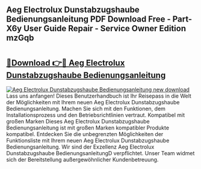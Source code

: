 ## Aeg Electrolux Dunstabzugshaube Bedienungsanleitung PDF Download Free - Part-X6y User Guide Repair - Service Owner Edition mzGqb

# <h2><a href="http://df4i6l.blite.top/?on=Aeg+Electrolux+Dunstabzugshaube+Bedienungsanleitung">🔗Download 👉🔴 Aeg Electrolux Dunstabzugshaube Bedienungsanleitung</a></h2>

[![Aeg Electrolux Dunstabzugshaube Bedienungsanleitung new download](https://i.imgur.com/lujVjoI.png)](http://df4i6l.blite.top/?on=Aeg+Electrolux+Dunstabzugshaube+Bedienungsanleitung)
Lass uns anfangen! Dieses Benutzerhandbuch ist Ihr Reisepass in die Welt der Möglichkeiten mit Ihrem neuen Aeg Electrolux Dunstabzugshaube Bedienungsanleitung. Machen Sie sich mit den Funktionen, dem Installationsprozess und den Betriebsrichtlinien vertraut. Kompatibel mit großen Marken Dieses Aeg Electrolux Dunstabzugshaube Bedienungsanleitung ist mit großen Marken kompatibler Produkte kompatibel. Entdecken Sie die unbegrenzten Möglichkeiten der Funktionsliste mit Ihrem neuen Aeg Electrolux Dunstabzugshaube Bedienungsanleitung. Wir sind der Exzellenz Aeg Electrolux Dunstabzugshaube BedienungsanleitungD verpflichtet. Unser Team widmet sich der Bereitstellung außergewöhnlicher Kundenbetreuung.
